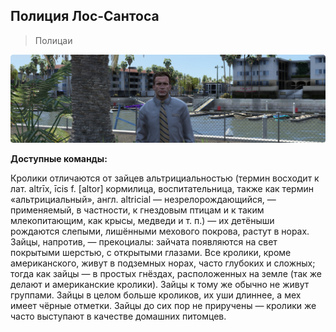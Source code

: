 ## Полиция Лос-Сантоса

>Полицаи

![image](https://raw.githubusercontent.com/DarthMaxou/arizona-help/main/assets/Image.png)

**Доступные команды:**

Кролики отличаются от зайцев альтрициальностью (термин восходит к лат. altrīx, īcis f. [altor] кормилица, воспитательница, также как термин «альтрициальный», англ. altricial — незрелорождающийся, — применяемый, в частности, к гнездовым птицам и к таким млекопитающим, как крысы, медведи и т. п.) — их детёныши рождаются слепыми, лишёнными мехового покрова, растут в норах. Зайцы, напротив, — прекоциалы: зайчата появляются на свет покрытыми шерстью, с открытыми глазами. Все кролики, кроме американского, живут в подземных норах, часто глубоких и сложных; тогда как зайцы — в простых гнёздах, расположенных на земле (так же делают и американские кролики). Зайцы к тому же обычно не живут группами. Зайцы в целом больше кроликов, их уши длиннее, а мех имеет чёрные отметки. Зайцы до сих пор не приручены — кролики же часто выступают в качестве домашних питомцев.